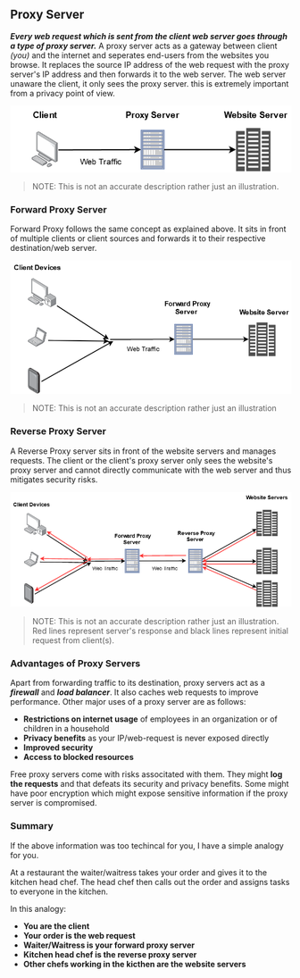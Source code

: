 ## **Proxy Server**  

***Every web request which is sent from the client web server goes through a type of proxy server.*** A proxy server acts as a gateway between client *(you)* and the internet and  seperates end-users from the websites you browse. It replaces the source IP address of the web request with the proxy server's IP address and then forwards it to the web server. The web server unaware the client, it only sees the proxy server. this is extremely important from a privacy point of view.    

![Proxy Server Description](https://github.com/ebrahimbharmal007/my-images/blob/master/proxyserver_example.png)    
> NOTE: This is not an accurate description rather just an illustration.    
     
### **Forward Proxy Server**    

Forward Proxy follows the same concept as explained above. It sits in front of multiple clients or client sources and forwards it to their respective destination/web server.    

![Forward Proxy Description](https://github.com/ebrahimbharmal007/my-images/blob/master/forward_proxy.png)    
> NOTE: This is not an accurate description rather just an illustration

### **Reverse Proxy Server**    

A Reverse Proxy server sits in front of the website servers and manages requests. The client or the client's proxy server only sees the website's proxy server and cannot directly communicate with the web server and thus mitigates security risks.    

![Reverse Proxy Description](https://github.com/ebrahimbharmal007/my-images/blob/master/reverse_proxy.png)    
> NOTE: This is not an accurate description rather just an illustration. Red lines represent server's response and black lines represent initial request from client(s).    

### Advantages of Proxy Servers    

Apart from forwarding traffic to its destination, proxy servers act as a  ***firewall*** and ***load balancer***. It also caches web requests to improve performance. Other major uses of a proxy server are as follows:    

* **Restrictions on internet usage** of employees in an organization or of children in a household
* **Privacy benefits** as your IP/web-request is never exposed directly
* **Improved security** 
* **Access to blocked resources**

Free proxy servers come with risks associtated with them. They might **log the requests** and that defeats its security and privacy benefits. Some might have poor encryption which might expose sensitive information if the proxy server is compromised.    

### Summary   

If the above information was too techincal for you, I have a simple analogy for you.    

At a restaurant the waiter/waitress takes your order and gives it to the kitchen head chef. The head chef then calls out the order and assigns tasks to everyone in the kitchen.    

In this analogy: 

* **You are the client**
* **Your order is the web request**
* **Waiter/Waitress is your forward proxy server**
* **Kitchen head chef is the reverse proxy server**
* **Other chefs working in the kicthen are the website servers**
